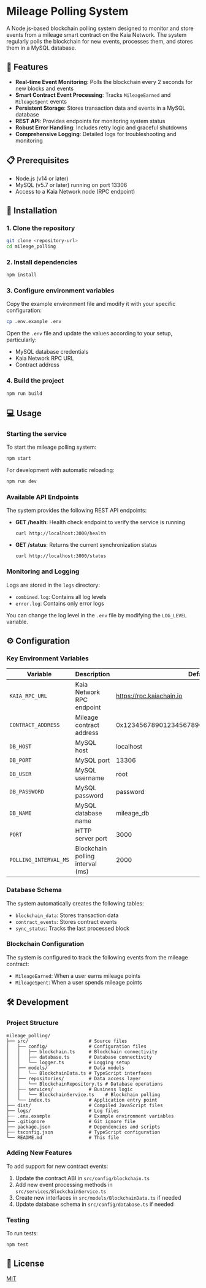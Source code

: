 # Mileage Polling System

A Node.js-based blockchain polling system designed to monitor and store events from a mileage smart contract on the Kaia Network. The system regularly polls the blockchain for new events, processes them, and stores them in a MySQL database.

## 🌟 Features

- **Real-time Event Monitoring**: Polls the blockchain every 2 seconds for new blocks and events
- **Smart Contract Event Processing**: Tracks `MileageEarned` and `MileageSpent` events
- **Persistent Storage**: Stores transaction data and events in a MySQL database
- **REST API**: Provides endpoints for monitoring system status
- **Robust Error Handling**: Includes retry logic and graceful shutdowns
- **Comprehensive Logging**: Detailed logs for troubleshooting and monitoring

## 📋 Prerequisites

- Node.js (v14 or later)
- MySQL (v5.7 or later) running on port 13306
- Access to a Kaia Network node (RPC endpoint)

## 🚀 Installation

### 1. Clone the repository

```bash
git clone <repository-url>
cd mileage_polling
```

### 2. Install dependencies

```bash
npm install
```

### 3. Configure environment variables

Copy the example environment file and modify it with your specific configuration:

```bash
cp .env.example .env
```

Open the `.env` file and update the values according to your setup, particularly:
- MySQL database credentials
- Kaia Network RPC URL
- Contract address

### 4. Build the project

```bash
npm run build
```

## 💻 Usage

### Starting the service

To start the mileage polling system:

```bash
npm start
```

For development with automatic reloading:

```bash
npm run dev
```

### Available API Endpoints

The system provides the following REST API endpoints:

- **GET /health**: Health check endpoint to verify the service is running
  ```
  curl http://localhost:3000/health
  ```

- **GET /status**: Returns the current synchronization status
  ```
  curl http://localhost:3000/status
  ```

### Monitoring and Logging

Logs are stored in the `logs` directory:
- `combined.log`: Contains all log levels
- `error.log`: Contains only error logs

You can change the log level in the `.env` file by modifying the `LOG_LEVEL` variable.

## ⚙️ Configuration

### Key Environment Variables

| Variable | Description | Default |
|----------|-------------|---------|
| `KAIA_RPC_URL` | Kaia Network RPC endpoint | https://rpc.kaiachain.io |
| `CONTRACT_ADDRESS` | Mileage contract address | 0x1234567890123456789012345678901234567890 |
| `DB_HOST` | MySQL host | localhost |
| `DB_PORT` | MySQL port | 13306 |
| `DB_USER` | MySQL username | root |
| `DB_PASSWORD` | MySQL password | password |
| `DB_NAME` | MySQL database name | mileage_db |
| `PORT` | HTTP server port | 3000 |
| `POLLING_INTERVAL_MS` | Blockchain polling interval (ms) | 2000 |

### Database Schema

The system automatically creates the following tables:
- `blockchain_data`: Stores transaction data
- `contract_events`: Stores contract events
- `sync_status`: Tracks the last processed block

### Blockchain Configuration

The system is configured to track the following events from the mileage contract:
- `MileageEarned`: When a user earns mileage points
- `MileageSpent`: When a user spends mileage points

## 🛠️ Development

### Project Structure

```
mileage_polling/
├── src/                      # Source files
│   ├── config/               # Configuration files
│   │   ├── blockchain.ts     # Blockchain connectivity
│   │   ├── database.ts       # Database connectivity
│   │   └── logger.ts         # Logging setup
│   ├── models/               # Data models
│   │   └── BlockchainData.ts # TypeScript interfaces
│   ├── repositories/         # Data access layer
│   │   └── BlockchainRepository.ts # Database operations
│   ├── services/             # Business logic
│   │   └── BlockchainService.ts    # Blockchain polling
│   └── index.ts              # Application entry point
├── dist/                     # Compiled JavaScript files
├── logs/                     # Log files
├── .env.example              # Example environment variables
├── .gitignore                # Git ignore file
├── package.json              # Dependencies and scripts
├── tsconfig.json             # TypeScript configuration
└── README.md                 # This file
```

### Adding New Features

To add support for new contract events:

1. Update the contract ABI in `src/config/blockchain.ts`
2. Add new event processing methods in `src/services/BlockchainService.ts`
3. Create new interfaces in `src/models/BlockchainData.ts` if needed
4. Update database schema in `src/config/database.ts` if needed

### Testing

To run tests:

```bash
npm test
```

## 📝 License

[MIT](LICENSE)

